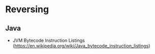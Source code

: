 # Reversing
## Java
+ JVM Bytecode Instruction Listings (https://en.wikipedia.org/wiki/Java_bytecode_instruction_listings)
